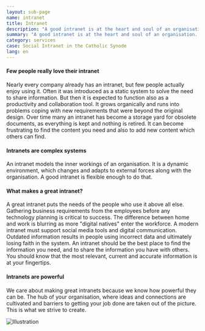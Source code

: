 ```yaml
---
layout: sub-page
name: intranet
title: Intranet
description: "A good intranet is at the heart and soul of an organisation. It's where people go to get answers to their questions, and where they share their work and collaborate with each other."
summary: "A good intranet is at the heart and soul of an organisation. It's where people go to get answers to their questions, and where they share their work and collaborate with each other."
category: services
case: Social Intranet in the Catholic Synode
lang: en
---
```


<!-- “Consulting” (Denso), “Implementation” (OiRA), “Intranet” (ikath) and “Support” (UniBW) -->

#### Few people really love their intranet

Nearly every company already has an intranet, but few people actually enjoy using it.
Often it was introduced as a static system to solve the need to share information.
But then it is expected to function also as a productivity and collaboration tool.
It grows organically and runs into problems coping with new requirements that were beyond the original design.
Over time many an intranet has become a storage yard for obsolete documents, as everything is kept and nothing is retired.
It can become frustrating to find the content you need and also to add new content which others can find.


#### Intranets are complex systems

An intranet models the inner workings of an organisation.
It is a dynamic environment, which changes and adapts to external forces along with the organisation.
A good intranet is flexible enough to do that.


#### What makes a great intranet?

A great intranet puts the needs of the people who use it above all else.
Gathering business requirements from the employees before any technology planning is critical to success.
The difference between home and work is blurring as more "digital natives" enter the workforce.
A modern intranet must support social media tools and digital communication.
Outdated information results in people using incorrect data and ultimately losing faith in the system.
An intranet should be the best place to find the information you need, and to share the information you have with others.
You should know that the most relevant, current and accurate information is at your fingertips.


#### Intranets are powerful

We care about making great intranets because we know how powerful they can be.
The hub of your organisation, where ideas and connections are cultivated and barriers to getting your job done are taken out of the picture.
This is what we strive to create.

![Illustration](/media/pi-case.jpg)
